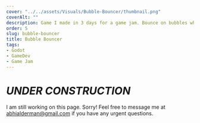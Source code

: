 ```yaml
---
cover: "../../assets/Visuals/Bubble-Bouncer/thumbnail.png"
coverAlt: ""
description: Game I made in 3 days for a game jam. Bounce on bubbles while avoiding obstacles to get a high score.
order: 5
slug: bubble-bouncer
title: Bubble Bouncer
tags:
- Godot
- GameDev
- Game Jam
---
```


# **_UNDER CONSTRUCTION_**
I am still working on this page. Sorry! Feel free to message me at abhialderman@gmail.com if you have any urgent questions.